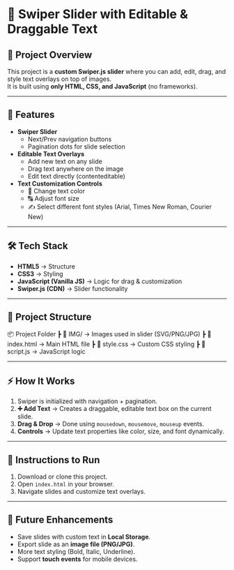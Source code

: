 # 📸 Swiper Slider with Editable & Draggable Text

## 📌 Project Overview
This project is a **custom Swiper.js slider** where you can add, edit, drag, and style text overlays on top of images.  
It is built using **only HTML, CSS, and JavaScript** (no frameworks).

---

## 🚀 Features
- **Swiper Slider**
  - Next/Prev navigation buttons
  - Pagination dots for slide selection
- **Editable Text Overlays**
  - Add new text on any slide
  - Drag text anywhere on the image
  - Edit text directly (contenteditable)
- **Text Customization Controls**
  - 🎨 Change text color
  - 🔠 Adjust font size
  - ✍️ Select different font styles (Arial, Times New Roman, Courier New)

---

## 🛠️ Tech Stack
- **HTML5** → Structure  
- **CSS3** → Styling  
- **JavaScript (Vanilla JS)** → Logic for drag & customization  
- **Swiper.js (CDN)** → Slider functionality  

---

## 📂 Project Structure
📦 Project Folder
┣ 📂 IMG/ → Images used in slider (SVG/PNG/JPG)
┣ 📜 index.html → Main HTML file
┣ 📜 style.css → Custom CSS styling
┣ 📜 script.js → JavaScript logic


---

## ⚡ How It Works
1. Swiper is initialized with navigation + pagination.  
2. **➕ Add Text** → Creates a draggable, editable text box on the current slide.  
3. **Drag & Drop** → Done using `mousedown`, `mousemove`, `mouseup` events.  
4. **Controls** → Update text properties like color, size, and font dynamically.  

---

## 📖 Instructions to Run
1. Download or clone this project.  
2. Open `index.html` in your browser.  
3. Navigate slides and customize text overlays.  

---

## 🔮 Future Enhancements
- Save slides with custom text in **Local Storage**.  
- Export slide as an **image file (PNG/JPG)**.  
- More text styling (Bold, Italic, Underline).  
- Support **touch events** for mobile devices.  
